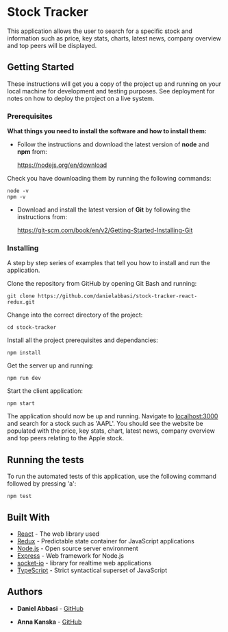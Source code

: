 # Stock Tracker

This application allows the user to search for a specific stock and information such as price, key stats, charts, latest news, company overview and top peers will be displayed.

## Getting Started

These instructions will get you a copy of the project up and running on your local machine for development and testing purposes. See deployment for notes on how to deploy the project on a live system.

### Prerequisites

**What things you need to install the software and how to install them:**

- Follow the instructions and download the latest version of **node** and **npm** from:

  https://nodejs.org/en/download

Check you have downloading them by running the following commands:

```
node -v
npm -v
```

- Download and install the latest version of **Git** by following the instructions from:

  https://git-scm.com/book/en/v2/Getting-Started-Installing-Git

### Installing

A step by step series of examples that tell you how to install and run the application.

Clone the repository from GitHub by opening Git Bash and running:

```
git clone https://github.com/danielabbasi/stock-tracker-react-redux.git
```

Change into the correct directory of the project:

```
cd stock-tracker
```

Install all the project prerequisites and dependancies:

```
npm install
```

Get the server up and running:

```
npm run dev
```

Start the client application:

```
npm start
```

The application should now be up and running. Navigate to <localhost:3000> and search for a stock such as 'AAPL'. You should see the website be populated with the price, key stats, chart, latest news, company overview and top peers relating to the Apple stock.

## Running the tests

To run the automated tests of this application, use the following command followed by pressing 'a':

```
npm test
```

## Built With

- [React](https://reactjs.org/) - The web library used
- [Redux](https://redux.js.org/basics/usage-with-react) - Predictable state container for JavaScript applications
- [Node.js](https://nodejs.org/en/about/) - Open source server environment
- [Express](https://expressjs.com/) - Web framework for Node.js
- [socket-io](https://socket.io/) - library for realtime web applications
- [TypeScript](https://www.typescriptlang.org/) - Strict syntactical superset of JavaScript

## Authors

- **Daniel Abbasi** - [GitHub](https://github.com/danielabbasi/)

* **Anna Kanska** - [GitHub](https://github.com/AnnaKanska)
